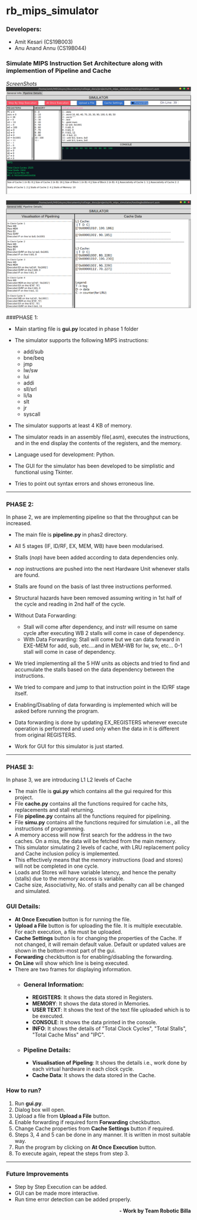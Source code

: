 # rb_mips_simulator

### Developers:
* Amit Kesari (CS19B003)
* Anu Anand Annu (CS19B044)

### Simulate MIPS Instruction Set Architecture along with implemention of Pipeline and Cache 

*ScreenShots*
![img.png](img.png)

![img_1.png](img_1.png)

###PHASE 1:
* Main starting file is **gui.py** located in phase 1 folder
* The simulator supports the following MIPS instructions: 
  * add/sub
  * bne/beq
  * jmp
  * lw/sw
  * lui
  * addi  
  * sll/srl
  * li/la
  * slt
  * jr
  * syscall
  
* The simulator supports at least 4 KB of memory.
* The simulator reads in an assembly file(.asm), executes the instructions, and in the end display
the contents of the registers, and the memory.
* Language used for development: Python.
* The GUI for the simulator has been developed to be simplistic and functional using Tkinter. 
* Tries to point out syntax errors and shows erroneous line. 


---

### PHASE 2:
In phase 2, we are implementing pipeline so that the throughput can be increased.

* The main file is **pipeline.py** in phas2 directory.
* All 5 stages (IF, ID/RF, EX, MEM, WB) have been modularised.
* Stalls (*nop*) have been added according to data dependencies only.
* *nop* instructions are pushed into the next Hardware Unit whenever stalls are found.
* Stalls are found on the basis of last three instructions performed.
* Structural hazards have been removed assuming writing in 1st half of the cycle and reading in 2nd half of the cycle.
* Without Data Forwarding:
    * Stall will come after dependency, and instr will resume on same cycle after executing WB
        2 stalls will come in case of dependency.
    * With Data Forwarding:
        Stall will come but we can data forward in EXE-MEM for add, sub, etc....and in MEM-WB for lw, sw, etc...
        0-1 stall will come in case of dependency.

* We tried implementing all the 5 HW units as objects and tried to find and accumulate the stalls based on the data dependency between the instructions.
* We tried to compare and jump to that instruction point in the ID/RF stage itself.
* Enabling/Disabling of data forwarding is implemented which will be asked before running the program.
* Data forwarding is done by updating EX_REGISTERS whenever execute operation is performed and used only when the data in it is different from original REGISTERS.
* Work for GUI for this simulator is just started.

---

### PHASE 3:
In phase 3, we are introducing L1 L2 levels of Cache

* The main file is **gui.py** which contains all the gui required for this project.
* File **cache.py** contains all the functions required for cache hits, replacements and stall returning.
* File **pipeline.py** contains all the functions required for pipelining.
* File **simu.py** contains all the functions required for simulation i.e., all the instructions of programming.
* A memory access will now first search for the address in the two caches. On a miss, the data
will be fetched from the main memory.
* This simulator simulating 2 levels of cache, with LRU replacement policy and Cache inclusion policy is implemented.
* This effectively means that the memory instructions (load and stores) will not be completed
in one cycle.
* Loads and Stores will have variable latency, and hence the penalty (stalls) due to the memory
access is variable.
* Cache size, Associativity, No. of stalls and penalty can all be changed and simulated.
  
### GUI Details:
* **At Once Execution** button is for running the file.
* **Upload a File** button is for uploading the file. It is multiple executable. For each execution, a file must be uploaded.
* **Cache Settings** button is for changing the properties of the Cache. If not changed, it will remain default value. Default or updated values are shown in the bottom-most part of the gui.
* **Forwarding** checkbutton is for enabling/disabling the forwarding.
* **On Line** will show which line is being executed.
* There are two frames for displaying information.
    * ### General Information:
        * **REGISTERS**: It shows the data stored in Registers.
        * **MEMORY**: It shows the data stored in Memories.
        * **USER TEXT**: It shows the text of the text file uploaded which is to be executed.
        * **CONSOLE**: It shows the data printed in the console.
        * **INFO**: It shows the details of "Total Clock Cycles", "Total Stalls", "Total Cache Miss" and "IPC".
    * ### Pipeline Details:
        * **Visualisation of Pipeling**: It shows the details i.e., work done by each virtual hardware in each clock cycle.
        * **Cache Data**: It shows the data stored in the Cache.
    
### How to run?
1) Run **gui.py**.
2) Dialog box will open.
3) Upload a file from **Upload a File** button.
4) Enable forwarding if required form **Forwarding** checkbutton.
5) Change Cache properties from **Cache Settings** button if required.
6) Steps 3, 4 and 5 can be done in any manner. It is written in most suitable way.
7) Run the program by clicking on **At Once Execution** button.
8) To execute again, repeat the steps from step 3.

---

### Future Improvements
* Step by Step Execution can be added.
* GUI can be made more interactive.
* Run time error detection can be added properly.

<div align="right" ><b> - Work by Team Robotic Billa</b></div>
    
        


